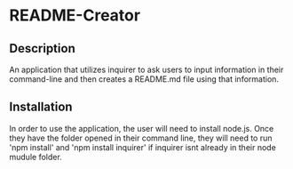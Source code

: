# README-Creator

## Description

An application that utilizes inquirer to ask users to input information in their command-line and then creates a README.md file using that information.

## Installation

In order to use the application, the user will need to install node.js. Once they have the folder opened in their command line, they will need to run 'npm install' and 'npm install inquirer' if inquirer isnt already in their node mudule folder.